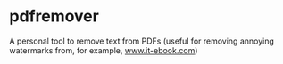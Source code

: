 # pdfremover
A personal tool to remove text from PDFs (useful for removing annoying watermarks from, for example, www.it-ebook.com)
